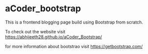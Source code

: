 # aCoder_bootstrap
This is a frontend blogging page build using Bootstrap from scratch. 

To check out the website visit https://abhijeeth28.github.io/aCoder_Bootstrap/

for more information about bootstrao visit https://getbootstrap.com/

